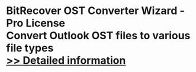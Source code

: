 # BitRecover OST Converter Wizard - Pro License<br />Convert Outlook OST files to various file types<br />[>> Detailed information](https://secure.shareit.com/shareit/product.html?productid=300785067&affiliateid=200057808)